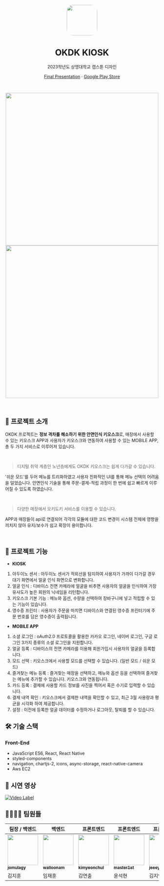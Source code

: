 <p align="center">
<img src="https://github.com/Devlants/OKDK_mobileApp_last/assets/102647933/61eaa63c-3741-4049-9406-27d541b5a163" style="width:100px; height:100px; border-radius:20%"/>
    <br />
    <h1 align="center">OKDK KIOSK</h1>
    <p align="center">2023학년도 상명대학교 캡스톤 디자인</p>
    <p align="center">
        <a href="https://play.google.com/store/apps/details?id=com.okeydokeymobile">Final Presentation</a>
        ·
        <a href="https://file.notion.so/f/f/81fed896-bbb8-43da-849f-bf80d81f4fcf/9dcd388c-9fac-4485-bfe4-517ddbb99987/OKDK%E1%84%8F%E1%85%B5%E1%84%8B%E1%85%A9%E1%84%89%E1%85%B3%E1%84%8F%E1%85%B3-%E1%84%87%E1%85%A1%E1%86%AF%E1%84%91%E1%85%AD.pdf?id=130a809e-95d6-42c2-af6a-249ab0419380&table=block&spaceId=81fed896-bbb8-43da-849f-bf80d81f4fcf&expirationTimestamp=1711087200000&signature=rSH8WaTFcAYA3_Ww0iO0d-GMdBVSPCRfn8DMXtSCmKs&downloadName=OKDK%E1%84%8F%E1%85%B5%E1%84%8B%E1%85%A9%E1%84%89%E1%85%B3%E1%84%8F%E1%85%B3-%E1%84%87%E1%85%A1%E1%86%AF%E1%84%91%E1%85%AD.pdf">Google Play Store</a>
    </p align="center">
</p>

<br />

<p align="center">
<img src="https://github.com/Devlants/OKDK_mobileApp_last/assets/102647933/1cc33b56-acad-49aa-81c3-259b18f1f2f3" style="width:500px;"/>
<img src="https://github.com/Devlants/OKDK_mobileApp_last/assets/102647933/8a776fd0-717f-4dad-9672-b81dffe41e42" style="width:500px;"/>
</p>

<br />

## 💁 프로젝트 소개

OKDK 프로젝트는 <b>정보 격차를 해소하기 위한 안면인식 키오스크</b>로, 매장에서 사용할 수 있는 키오스크 APP과 사용자가 키오스크와 연동하여 사용할 수 있는 MOBILE APP, 총 두 가지 서비스로 이루어져 있습니다. 

<br/>

>  디지털 취약 계층인 노년층에게도 OKDK 키오스크는 쉽게 다가갈 수 있습니다.

'쉬운 모드'를 두어 메뉴를 트리화하였고 사용자 친화적인 UI를 통해 메뉴 선택의 어려움을 덜었습니다. 안면인식 기술을 통해 주문-결제-적립 과정이 한 번에 쉽고 빠르게 이루어질 수 있도록 하였습니다.

<br/>

>다양한 매장에서 오키도키 서비스를 이용할 수 있습니다. 

APP과 매장들이 api로 연결되어 각각의 모듈에 대한 코드 변경이 시스템 전체에 영향을 끼치지 않아 유지/보수가 쉽고 확장이 용이합니다.
 
<br/>

## 🥤 프로젝트 기능
- <b>KIOSK</b>
1. 아두이노 센서 : 아두이노 센서가 적외선을 탐지하여 사용자가 가까이 다가갈 경우 대기 화면에서 얼굴 인식 화면으로 변화합니다.
2. 얼굴 인식 : 디바이스 전면 카메라에 얼굴을 비추면 사용자의 얼굴을 인식하여 가장 유사도가 높은 회원의 닉네임을 리턴합니다.
3. 키오스크 기본 기능 : 메뉴와 옵션, 수량을 선택하여 장바구니에 넣고 적립할 수 있는 기능이 있습니다.
4. 영수증 프린터 : 사용자가 주문을 마치면 디바이스와 연결된 영수증 프린터기에 주문 번호를 담은 영수증이 출력됩니다.

- <b>MOBILE APP</b>

1. 소셜 로그인 : oAuth2.0 프로토콜을 활용한 카카오 로그인, 네이버 로그인, 구글 로그인 3가지 종류의 소셜 로그인을 지원합니다. 
2. 얼굴 등록 : 디바이스의 전면 카메라를 이용해 회원가입시 사용자의 얼굴을 등록합니다. 
2. 모드 선택 : 키오스크에서 사용할 모드를 선택할 수 있습니다. (일반 모드 / 쉬운 모드)
3. 즐겨찾는 메뉴 등록 : 즐겨찾는 매장을 선택하고, 메뉴와 옵션 등을 선택하여 즐겨찾는 메뉴에 추가할 수 있습니다. 키오스크와 연동됩니다.
4. 카드 등록 : 결제에 사용할 카드 정보를 사진을 찍어서 혹은 수기로 입력할 수 있습니다.
5. 결제 내역 확인 : 키오스크에서 결제한 내역을 확인할 수 있고, 최근 3월 사용량과 평균을 시각화 하여 제공합니다.
6. 설정 : 이전에 등록한 얼굴 데이터를 수정하거나 로그아웃, 탈퇴를 할 수 있습니다.

## 🛠 기술 스택
### Front-End
- JavaScript ES6, React, React Native
- styled-components
- navigation, chartjs-2, icons, async-storage, react-native-camera
- Aws EC2


## 🎥 시연 영상
[![Video Label](http://img.youtube.com/vi/'유튜브주소의id'/0.jpg)](https://youtu.be/1c2iJvYrY_w?si=_W6jt3spMMD8V5ms)


## 👨‍👩‍👧‍👦 팀원들
| 팀장 / 백엔드 | 백엔드 | 프론트엔드 | 프론트엔드 | 프론트엔드 | 디자인 |
| --- | --- | --- | --- | --- | --- |
|  <a href="https://github.com/jomulagy"><img src="https://avatars.githubusercontent.com/jomulagy?s=100" width="100px;" alt=""/>         <br /><sub><b>jomulagy</a>| <a href="https://github.com/walloonam"><img src="https://avatars.githubusercontent.com/walloonam?s=100" width="100px;" alt=""/>         <br /><sub><b>walloonam</a>| <a href="https://github.com/kimyeonchul"><img src="https://avatars.githubusercontent.com/kimyeonchul?s=100" width="100px;" alt=""/>         <br /><sub><b>kimyeonchul</a>| <a href="https://github.com/master1st"><img src="https://avatars.githubusercontent.com/master1st?s=100" width="100px;" alt=""/>         <br /><sub><b>master1st</a>| <a href="https://github.com/jeeeyoungkim"><img src="https://avatars.githubusercontent.com/jeeeyoungkim?s=100" width="100px;" alt=""/>         <br /><sub><b>jeeeyoungkim</a>| <a href="https://github.com/2oooo914"><img src="https://avatars.githubusercontent.com/2oooo914?s=100" width="100px;" alt=""/>         <br /><sub><b>2oooo914</a>|
|김지훈|임재훈|김연출|윤석현|김지영|조유진


